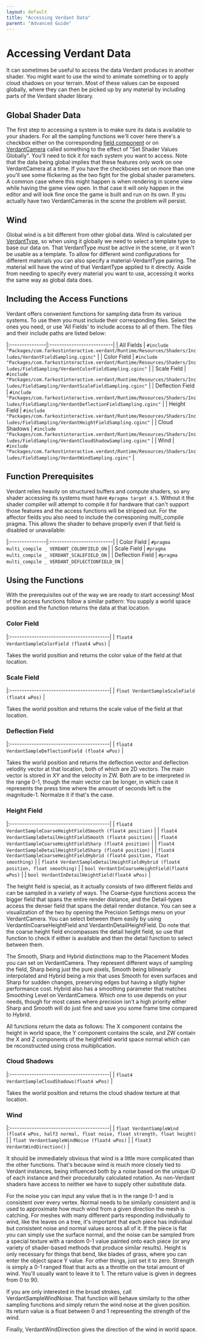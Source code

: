 ```yaml
---
layout: default
title: "Accessing Verdant Data"
parent: "Advanced Guide"
---
```


# Accessing Verdant Data

It can sometimes be useful to access the data Verdant produces in another shader. You might want to use the wind to animate something or to apply cloud shadows on your terrain. Most of these values can be exposed globally, where they can then be picked up by any material by including parts of the Verdant shader library.

## Global Shader Data

The first step to accessing a system is to make sure its data is available to your shaders. For all the sampling functions we'll cover here there's a checkbox either on the corresponding [field component](../ComponentReference/Fields) or on [VerdantCamera](../ComponentReference/VerdantCamera) called something to the effect of "Set Shader Values Globally". You'll need to tick it for each system you want to access. Note that the data being global implies that these features only work on one VerdantCamera at a time. If you have the checkboxes set on more than one you'll see some flickering as the two fight for the global shader parameters. A common case where this might happen is when rendering in scene view while having the game view open. In that case it will only happen in the editor and will look fine once the game is built and run on its own. If you actually have two VerdantCameras in the scene the problem will persist.

## Wind

Global wind is a bit different from other global data. Wind is calculated per [VerdantType](../ComponentReference/DataTypes/VerdantType), so when using it globally we need to select a template type to base our data on. That VerdantType *must* be active in the scene, or it won't be usable as a template. To allow for different wind configurations for different materials you can also specify a material-VerdantType pairing. The material will have the wind of that VerdantType applied to it directly. Aside from needing to specify every material you want to use, accessing it works the same way as global data does. 

## Including the Access Functions

Verdant offers convenient functions for sampling data from its various systems. To use them you must include their corresponding files. Select the ones you need, or use 'All Fields' to include access to all of them. The files and their include paths are listed below:

|:---------------|:--------------------------|
| All Fields | `#include "Packages/com.farkostinteractive.verdant/Runtime/Resources/Shaders/Includes/VerdantFieldSampling.cginc"` |
| Color Field | `#include "Packages/com.farkostinteractive.verdant/Runtime/Resources/Shaders/Includes/FieldSampling/VerdantColorFieldSampling.cginc"` |
| Scale Field | `#include "Packages/com.farkostinteractive.verdant/Runtime/Resources/Shaders/Includes/FieldSampling/VerdantScaleFieldSampling.cginc"` |
| Deflection Field | `#include "Packages/com.farkostinteractive.verdant/Runtime/Resources/Shaders/Includes/FieldSampling/VerdantDeflectionFieldSampling.cginc"` |
| Height Field | `#include "Packages/com.farkostinteractive.verdant/Runtime/Resources/Shaders/Includes/FieldSampling/VerdantHeightFieldSampling.cginc"` |
| Cloud Shadows | `#include "Packages/com.farkostinteractive.verdant/Runtime/Resources/Shaders/Includes/FieldSampling/VerdantCloudShadowSampling.cginc"` |
| Wind | `#include "Packages/com.farkostinteractive.verdant/Runtime/Resources/Shaders/Includes/FieldSampling/VerdantWindSampling.cginc"` |

## Function Prerequisites

Verdant relies heavily on structured buffers and compute shaders, so any shader accessing its systems must have `#pragma target 4.5`. Without it the shader compiler will attempt to compile it for hardware that can't support those features and the access functions will be stripped out. For the affector fields you also need to include the corresponing multi_compile pragma. This allows the shader to behave properly even if that field is disabled or unavailable:

|:---------------|:--------------------------|
| Color Field | `#pragma multi_compile _ VERDANT_COLORFIELD_ON` |
| Scale Field | `#pragma multi_compile _ VERDANT_SCALEFIELD_ON` |
| Deflection Field | `#pragma multi_compile _ VERDANT_DEFLECTIONFIELD_ON` |

## Using the Functions

With the prerequisites out of the way we are ready to start accessing! Most of the access functions follow a similar pattern: You supply a world space position and the function returns the data at that location. 

### Color Field

|:-----------------------------------------|
| `float4 VerdantSampleColorField (float4 wPos)` |

Takes the world position and returns the color value of the field at that location.

### Scale Field

|:-----------------------------------------|
| `float VerdantSampleScaleField (float4 wPos)` |

Takes the world position and returns the scale value of the field at that location.

### Deflection Field

|:-----------------------------------------|
| `float4 VerdantSampleDeflectionField (float4 wPos)` |

Takes the world position and returns the deflection vector and deflection velodity vector at that location, both of which are 2D vectors. The main vector is stored in XY and the velocity in ZW. Both are to be interpreted in the range 0-1, though the main vector can be longer, in which case it represents the press time where the amount of seconds left is the magnitude-1. Normalze it if that's the case.

### Height Field

|:-----------------------------------------|
| `float4 VerdantSampleCoarseHeightFieldSmooth (float4 position)` |
| `float4 VerdantSampleDetailHeightFieldSmooth (float4 position)` |
| `float4 VerdantSampleCoarseHeightFieldSharp (float4 position)` |
| `float4 VerdantSampleDetailHeightFieldSharp (float4 position)` |
| `float4 VerdantSampleCoarseHeightFieldHybrid (float4 position, float smoothing)` |
| `float4 VerdantSampleDetailHeightFieldHybrid (float4 position, float smoothing)` |
| `bool VerdantInCoarseHeightField(float4 wPos)` |
| `bool VerdantInDetailHeightField(float4 wPos)` |

The height field is special, as it actually consists of two different fields and can be sampled in a variety of ways. The Coarse-type functions access the bigger field that spans the entire render distance, and the Detail-types access the denser field that spans the detail render distance. You can see a visualization of the two by opening the Precision Settings menu on your VerdantCamera. You can select between them easily by using VerdantInCoarseHeightField and VerdantInDetailHeightField. Do note that the coarse height field encompasses the detail height field, so use that function to check if either is available and then the detail function to select between them.

The Smooth, Sharp and Hybrid distinctions map to the Placement Modes you can set on VerdantCamera. They represent different ways of sampling the field, Sharp being just the pure pixels, Smooth being bilinearly interpolated and Hybrid being a mix that uses Smooth for even surfaces and Sharp for sudden changes, preserving edges but having a sligtly higher performance cost. Hybrid also has a smoothing parameter that matches Smoothing Level on VerdantCamera. Which one to use depends on your needs, though for most cases where precision isn't a high priority either Sharp and Smooth will do just fine and save you some frame time compared to Hybrid.

All functions return the data as follows: The X component contains the height in world space, the Y component contains the scale, and ZW contain the X and Z components of the heightfield world space normal which can be reconstructed using cross multiplication.

### Cloud Shadows

|:-----------------------------------------|
| `float4 VerdantSampleCloudShadows(float4 wPos)` |

Takes the world position and returns the cloud shadow texture at that location.

### Wind

|:-----------------------------------------|
| `float VerdantSampleWind (float4 wPos, half3 normal, float noise, float strength, float height)` |
| `float VerdantSampleWindNoise (float4 wPos)` |
| `float3 VerdantWindDirection()` |

It should be immediately obvious that wind is a little more complicated than the other functions. That's because wind is much more closely tied to Verdant instances, being influenced both by a noise based on the unique ID of each instance and their procedurally calculated rotation. As non-Verdant shaders have access to neither we have to supply other substitute data.

For the noise you can input any value that is in the range 0-1 and is consistent over every vertex. Normal needs to be similarly consistent and is used to approximate how much wind from a given direction the mesh is catching. For meshes with many different parts responding individually to wind, like the leaves on a tree, it's important that each piece has individual but consistent noise and normal values across all of it. If the piece is flat you can simply use the surface normal, and the noise can be sampled from a special texture with a random 0-1 value painted onto each piece (or any variety of shader-based methods that produce similar results). Height is only necessary for things that bend, like blades of grass, where you can enter the object space Y value. For other things, just set it to zero. Strength is simply a 0-1 ranged float that acts as a throttle on the total amount of wind. You'll usually want to leave it to 1. The return value is given in degrees from 0 to 90.

If you are only interested in the broad strokes, call VerdantSampleWindNoise. That function will behave similarly to the other sampling functions and simply return the wind noise at the given position. Its return value is a float between 0 and 1 representing the strength of the wind.

Finally, VerdantWindDirection gives the direction of the wind in world space.